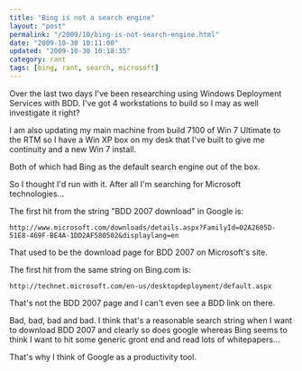 ```yaml
---
title: "Bing is not a search engine"
layout: "post"
permalink: "/2009/10/bing-is-not-search-engine.html"
date: "2009-10-30 10:11:00"
updated: "2009-10-30 10:18:35"
category: rant
tags: [bing, rant, search, microsoft]
---
```


Over the last two days I've been researching using Windows Deployment Services with BDD. I've got 4 workstations to build so I may as well investigate it right?

<!--more-->

I am also updating my main machine from build 7100 of Win 7 Ultimate to the RTM so I have a Win XP box on my desk that I've built to give me continuity and a new Win 7 install.

Both of which had Bing as the default search engine out of the box.

So I thought I'd run with it. After all I'm searching for Microsoft technologies...

The first hit from the string "BDD 2007 download" in Google is:

`http://www.microsoft.com/downloads/details.aspx?FamilyId=02A2605D-51E8-469F-BE4A-1DD2AF580502&displaylang=en`

That used to be the download page for BDD 2007 on Microsoft's site.

The first hit from the same string on Bing.com is:

`http://technet.microsoft.com/en-us/desktopdeployment/default.aspx`

That's not the BDD 2007 page and I can't even see a BDD link on there.

Bad, bad, bad and bad. I think that's a reasonable search string when I want to download BDD 2007 and clearly so does google whereas Bing seems to think I want to hit some generic gront end and read lots of whitepapers... 

That's why I think of Google as a productivity tool.